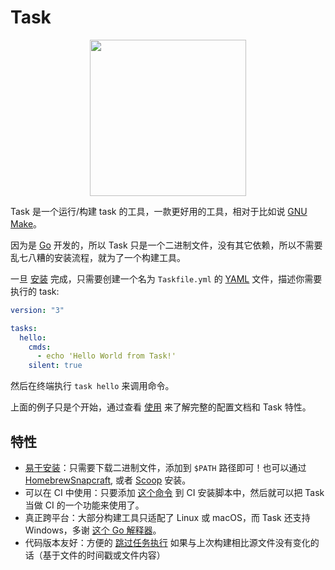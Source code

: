 # Task

<div align="center">
  <img id="logo" src="https://taskfile.dev/img/logo.svg" height="250px" width="250px" />
</div>

Task 是一个运行/构建 task 的工具，一款更好用的工具，相对于比如说 [GNU Make][make]。

因为是 [Go][go] 开发的，所以 Task 只是一个二进制文件，没有其它依赖，所以不需要乱七八糟的安装流程，就为了一个构建工具。

一旦 [安装](installation.zh.md) 完成，只需要创建一个名为 `Taskfile.yml` 的 [YAML][yaml] 文件，描述你需要执行的 task:

```yaml title="Taskfile.yml"
version: "3"

tasks:
  hello:
    cmds:
      - echo 'Hello World from Task!'
    silent: true
```

然后在终端执行 `task hello` 来调用命令。

上面的例子只是个开始，通过查看 [使用](/usage) 来了解完整的配置文档和 Task 特性。

## 特性

- [易于安装](installation.zh.md)：只需要下载二进制文件，添加到 `$PATH` 路径即可！也可以通过 [Homebrew][homebrew][Snapcraft][snapcraft], 或者 [Scoop][scoop] 安装。
- 可以在 CI 中使用：只要添加 [这个命令](installation.zh.md#安装脚本) 到 CI 安装脚本中，然后就可以把 Task 当做 CI 的一个功能来使用了。
- 真正跨平台：大部分构建工具只适配了 Linux 或 macOS，而 Task 还支持 Windows，多谢 [这个 Go 解释器](sh)。
- 代码版本友好：方便的 [跳过任务执行](/usage.zh.md#节省非必要工作) 如果与上次构建相比源文件没有变化的话（基于文件的时间戳或文件内容）

[make]: https://www.gnu.org/software/make/
[go]: https://go.dev/
[yaml]: http://yaml.org/
[homebrew]: https://brew.sh/
[snapcraft]: https://snapcraft.io/
[scoop]: https://scoop.sh/
[sh]: https://github.com/mvdan/sh
